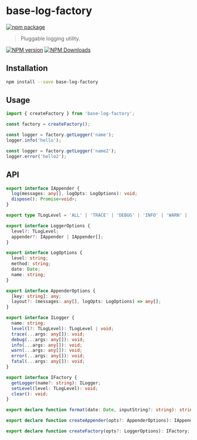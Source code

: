 # base-log-factory

[![npm package](https://nodei.co/npm/base-log-factory.png?downloads=true&downloadRank=true&stars=true)](https://www.npmjs.com/package/base-log-factory)

> Pluggable logging utility.

[![NPM version](https://img.shields.io/npm/v/base-log-factory.svg?style=flat)](https://npmjs.org/package/base-log-factory)
[![NPM Downloads](https://img.shields.io/npm/dm/base-log-factory.svg?style=flat)](https://npmjs.org/package/base-log-factory)

## Installation

```bash
npm install --save base-log-factory
```

## Usage

```js
import { createFactory } from 'base-log-factory';

const factory = createFactory();

const logger = factory.getLogger('name');
logger.info('hello');

const logger = factory.getLogger('name2');
logger.error('hello2');
```

## API

```ts
export interface IAppender {
  log(messages: any[], logOpts: LogOptions): void;
  dispose(): Promise<void>;
}

export type TLogLevel = 'ALL' | 'TRACE' | 'DEBUG' | 'INFO' | 'WARN' | 'ERROR' | 'FATAL' | 'OFF';

export interface LoggerOptions {
  level?: TLogLevel;
  appender?: IAppender | IAppender[];
}

export interface LogOptions {
  level: string;
  method: string;
  date: Date;
  name: string;
}

export interface AppenderOptions {
  [key: string]: any;
  layout?: (messages: any[], logOpts: LogOptions) => any[];
}

export interface ILogger {
  name: string;
  level(l?: TLogLevel): TLogLevel | void;
  trace(...args: any[]): void;
  debug(...args: any[]): void;
  info(...args: any[]): void;
  warn(...args: any[]): void;
  error(...args: any[]): void;
  fatal(...args: any[]): void;
}

export interface IFactory {
  getLogger(name?: string): ILogger;
  setLevel(level: TLogLevel): void;
  clear(): void;
}

export declare function format(date: Date, inputString?: string): string;

export declare function createAppender(opts?: AppenderOptions): IAppender;

export declare function createFactory(opts?: LoggerOptions): IFactory;

```
